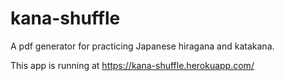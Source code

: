 # kana-shuffle
A pdf generator for practicing Japanese hiragana and katakana.

This app is running at https://kana-shuffle.herokuapp.com/

